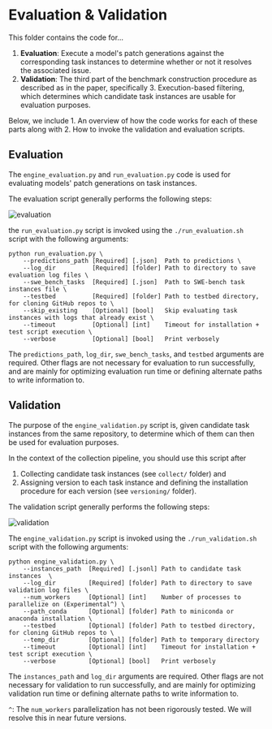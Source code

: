 # Evaluation & Validation
This folder contains the code for...
1. **Evaluation**: Execute a model's patch generations against the corresponding task instances to determine whether or not it resolves the associated issue.
2. **Validation**: The third part of the benchmark construction procedure as described as in the paper, specifically 3. Execution-based filtering, which determines which candidate task instances are usable for evaluation purposes.

Below, we include 1. An overview of how the code works for each of these parts along with 2. How to invoke the validation and evaluation scripts.

## Evaluation
The `engine_evaluation.py` and `run_evaluation.py` code is used for evaluating models' patch generations on task instances.

The evaluation script generally performs the following steps:

![evaluation](../../assets/evaluation.png)

the `run_evaluation.py` script is invoked using the `./run_evaluation.sh` script with the following arguments:
```
python run_evaluation.py \
    --predictions_path [Required] [.json]  Path to predictions \
    --log_dir          [Required] [folder] Path to directory to save evaluation log files \
    --swe_bench_tasks  [Required] [.json]  Path to SWE-bench task instances file \
    --testbed          [Required] [folder] Path to testbed directory, for cloning GitHub repos to \
    --skip_existing    [Optional] [bool]   Skip evaluating task instances with logs that already exist \
    --timeout          [Optional] [int]    Timeout for installation + test script execution \
    --verbose          [Optional] [bool]   Print verbosely
```

The `predictions_path`, `log_dir`, `swe_bench_tasks`, and `testbed` arguments are required. Other flags are not necessary for evaluation to run successfully, and are mainly for optimizing evaluation run time or defining alternate paths to write information to.

## Validation
The purpose of the `engine_validation.py` script is, given candidate task instances from the same repository, to determine which of them can then be used for evaluation purposes.

In the context of the collection pipeline, you should use this script after
1. Collecting candidate task instances (see `collect/` folder) and
2. Assigning version to each task instance and defining the installation procedure for each version (see `versioning/` folder).

The validation script generally performs the following steps:

![validation](../../assets/validation.png)

The `engine_validation.py` script is invoked using the `./run_validation.sh` script with the following arguments:
```
python engine_validation.py \
    --instances_path  [Required] [.jsonl] Path to candidate task instances  \
    --log_dir         [Required] [folder] Path to directory to save validation log files \
    --num_workers     [Optional] [int]    Number of processes to parallelize on (Experimental^) \
    --path_conda      [Optional] [folder] Path to miniconda or anaconda installation \
    --testbed         [Optional] [folder] Path to testbed directory, for cloning GitHub repos to \
    --temp_dir        [Optional] [folder] Path to temporary directory
    --timeout         [Optional] [int]    Timeout for installation + test script execution \
    --verbose         [Optional] [bool]   Print verbosely
```
The `instances_path` and `log_dir` arguments are required. Other flags are not necessary for validation to run successfully,
and are mainly for optimizing validation run time or defining alternate paths to write information to.

`^`: The `num_workers` parallelization has not been rigorously tested. We will resolve this in near future versions.
